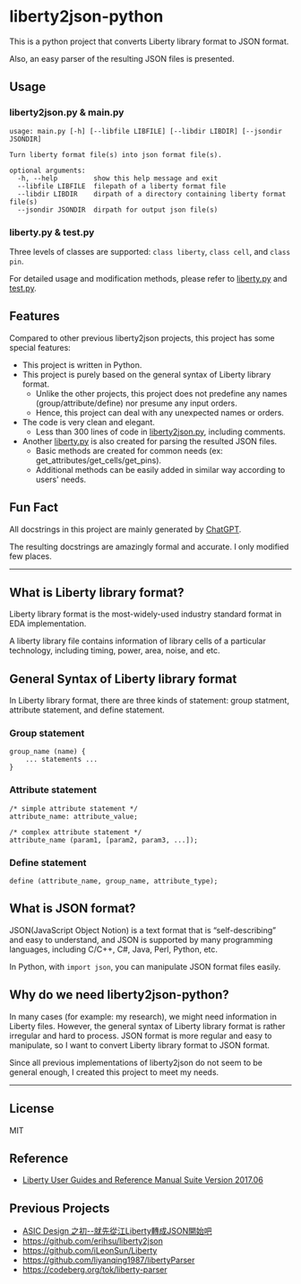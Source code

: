 # liberty2json-python
This is a python project that converts Liberty library format to JSON format.

Also, an easy parser of the resulting JSON files is presented.

## Usage

### liberty2json.py & main.py
```
usage: main.py [-h] [--libfile LIBFILE] [--libdir LIBDIR] [--jsondir JSONDIR]

Turn liberty format file(s) into json format file(s).

optional arguments:
  -h, --help         show this help message and exit
  --libfile LIBFILE  filepath of a liberty format file
  --libdir LIBDIR    dirpath of a directory containing liberty format file(s)
  --jsondir JSONDIR  dirpath for output json file(s)
```

### liberty.py & test.py
Three levels of classes are supported: `class liberty`, `class cell`, and `class pin`.

For detailed usage and modification methods, please refer to [liberty.py](https://github.com/mirkat1206/liberty2json-python/blob/main/src/liberty.py) and [test.py](https://github.com/mirkat1206/liberty2json-python/blob/main/src/test.py).

## Features
Compared to other previous liberty2json projects, this project has some special features:

- This project is written in Python.
- This project is purely based on the general syntax of Liberty library format.
    - Unlike the other projects, this project does not predefine any names (group/attribute/define) nor presume any input orders.
    - Hence, this project can deal with any unexpected names or orders.
- The code is very clean and elegant.
    - Less than 300 lines of code in [liberty2json.py](https://github.com/mirkat1206/liberty2json-python/blob/main/src/liberty2json.py), including comments.
- Another [liberty.py]() is also created for parsing the resulted JSON files.
    - Basic methods are created for common needs (ex: get_attributes/get_cells/get_pins).
    - Additional methods can be easily added in similar way according to users' needs.

## Fun Fact
All docstrings in this project are mainly generated by [ChatGPT](https://chat.openai.com/chat). 

The resulting docstrings are amazingly formal and accurate. I only modified few places.

---

## What is Liberty library format?
Liberty library format is the most-widely-used industry standard format in EDA implementation.

A liberty library file contains information of library cells of a particular technology, including timing, power, area, noise, and etc.

## General Syntax of Liberty library format
In Liberty library format, there are three kinds of statement: group statment, attribute statement, and define statement.

### Group statement
```
group_name (name) {
    ... statements ...
}
```
### Attribute statement
```
/* simple attribute statement */
attribute_name: attribute_value;

/* complex attribute statement */
attribute_name (param1, [param2, param3, ...]);
```
### Define statement
```
define (attribute_name, group_name, attribute_type);
```

## What is JSON format?
JSON(JavaScript Object Notion) is a text format that is “self-describing” and easy to understand, and JSON is supported by many programming languages, including C/C++, C#, Java, Perl, Python, etc.

In Python, with `import json`, you can manipulate JSON format files easily.

## Why do we need liberty2json-python?
In many cases (for example: my research), we might need information in Liberty files. However, the general syntax of Liberty library format is rather irregular and hard to process. JSON format is more regular and easy to manipulate, so I want to convert Liberty library format to JSON format.

Since all previous implementations of liberty2json do not seem to be general enough, I created this project to meet my needs.

---

## License
MIT

## Reference
- [Liberty User Guides and Reference Manual Suite Version 2017.06](https://media.c3d2.de/mgoblin_media/media_entries/659/Liberty_User_Guides_and_Reference_Manual_Suite_Version_2017.06.pdf)


## Previous Projects
- [ASIC Design 之初--就先從江Liberty轉成JSON開始吧](https://www.digwise-tech.com/2020/04/03/asic-design%E4%B9%8B%E5%88%9D1-%E5%B0%B1%E5%85%88%E5%BE%9E%E5%B0%87liberty%E8%BD%89%E6%88%90json%E9%96%8B%E5%A7%8B%E5%90%A7/)
- https://github.com/erihsu/liberty2json
- https://github.com/iLeonSun/Liberty
- https://github.com/liyanqing1987/libertyParser
- https://codeberg.org/tok/liberty-parser
